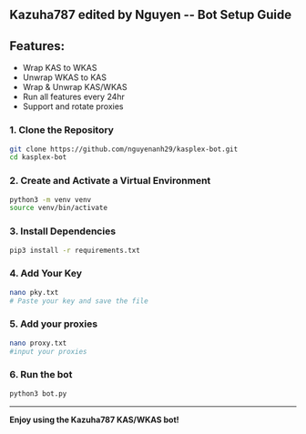 ## Kazuha787 edited by Nguyen -- Bot Setup Guide

## Features:
- Wrap KAS to WKAS
- Unwrap WKAS to KAS
- Wrap & Unwrap KAS/WKAS
- Run all features every 24hr
- Support and rotate proxies

### 1. Clone the Repository
```bash
git clone https://github.com/nguyenanh29/kasplex-bot.git
cd kasplex-bot
```

### 2. Create and Activate a Virtual Environment
```bash
python3 -m venv venv
source venv/bin/activate
```

### 3. Install Dependencies
```bash
pip3 install -r requirements.txt
```

### 4. Add Your Key
```bash
nano pky.txt
# Paste your key and save the file
```

### 5. Add your proxies
```bash
nano proxy.txt
#input your proxies
```

### 6. Run the bot
```bash
python3 bot.py
```

---
**Enjoy using the Kazuha787 KAS/WKAS bot!**
